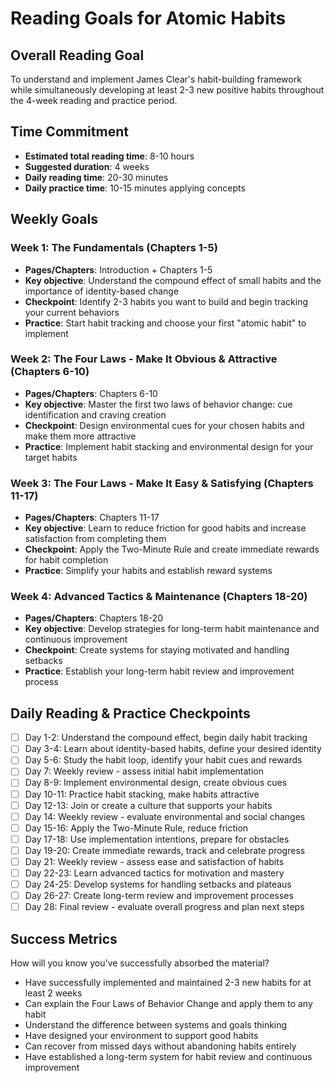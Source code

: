 # Reading Goals for Atomic Habits

## Overall Reading Goal
To understand and implement James Clear's habit-building framework while simultaneously developing at least 2-3 new positive habits throughout the 4-week reading and practice period.

## Time Commitment
- **Estimated total reading time**: 8-10 hours
- **Suggested duration**: 4 weeks
- **Daily reading time**: 20-30 minutes
- **Daily practice time**: 10-15 minutes applying concepts

## Weekly Goals

### Week 1: The Fundamentals (Chapters 1-5)
- **Pages/Chapters**: Introduction + Chapters 1-5
- **Key objective**: Understand the compound effect of small habits and the importance of identity-based change
- **Checkpoint**: Identify 2-3 habits you want to build and begin tracking your current behaviors
- **Practice**: Start habit tracking and choose your first "atomic habit" to implement

### Week 2: The Four Laws - Make It Obvious & Attractive (Chapters 6-10)
- **Pages/Chapters**: Chapters 6-10 
- **Key objective**: Master the first two laws of behavior change: cue identification and craving creation
- **Checkpoint**: Design environmental cues for your chosen habits and make them more attractive
- **Practice**: Implement habit stacking and environmental design for your target habits

### Week 3: The Four Laws - Make It Easy & Satisfying (Chapters 11-17)
- **Pages/Chapters**: Chapters 11-17
- **Key objective**: Learn to reduce friction for good habits and increase satisfaction from completing them
- **Checkpoint**: Apply the Two-Minute Rule and create immediate rewards for habit completion
- **Practice**: Simplify your habits and establish reward systems

### Week 4: Advanced Tactics & Maintenance (Chapters 18-20)
- **Pages/Chapters**: Chapters 18-20
- **Key objective**: Develop strategies for long-term habit maintenance and continuous improvement
- **Checkpoint**: Create systems for staying motivated and handling setbacks
- **Practice**: Establish your long-term habit review and improvement process

## Daily Reading & Practice Checkpoints
- [ ] Day 1-2: Understand the compound effect, begin daily habit tracking
- [ ] Day 3-4: Learn about identity-based habits, define your desired identity
- [ ] Day 5-6: Study the habit loop, identify your habit cues and rewards
- [ ] Day 7: Weekly review - assess initial habit implementation
- [ ] Day 8-9: Implement environmental design, create obvious cues
- [ ] Day 10-11: Practice habit stacking, make habits attractive
- [ ] Day 12-13: Join or create a culture that supports your habits
- [ ] Day 14: Weekly review - evaluate environmental and social changes
- [ ] Day 15-16: Apply the Two-Minute Rule, reduce friction
- [ ] Day 17-18: Use implementation intentions, prepare for obstacles
- [ ] Day 19-20: Create immediate rewards, track and celebrate progress
- [ ] Day 21: Weekly review - assess ease and satisfaction of habits
- [ ] Day 22-23: Learn advanced tactics for motivation and mastery
- [ ] Day 24-25: Develop systems for handling setbacks and plateaus
- [ ] Day 26-27: Create long-term review and improvement processes
- [ ] Day 28: Final review - evaluate overall progress and plan next steps

## Success Metrics
How will you know you've successfully absorbed the material?
- Have successfully implemented and maintained 2-3 new habits for at least 2 weeks
- Can explain the Four Laws of Behavior Change and apply them to any habit
- Understand the difference between systems and goals thinking
- Have designed your environment to support good habits
- Can recover from missed days without abandoning habits entirely
- Have established a long-term system for habit review and continuous improvement